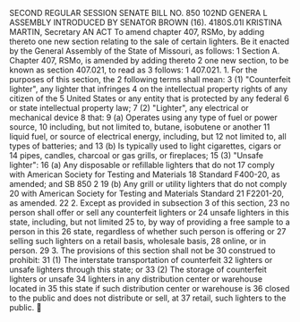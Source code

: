 SECOND REGULAR SESSION
SENATE BILL NO. 850
102ND GENERA L ASSEMBLY
INTRODUCED BY SENATOR BROWN (16).
4180S.01I KRISTINA MARTIN, Secretary
AN ACT
To amend chapter 407, RSMo, by adding thereto one new section relating to the sale of certain
lighters.
Be it enacted by the General Assembly of the State of Missouri, as follows:
1 Section A. Chapter 407, RSMo, is amended by adding thereto
2 one new section, to be known as section 407.021, to read as
3 follows:
1 407.021. 1. For the purposes of this section, the
2 following terms shall mean:
3 (1) "Counterfeit lighter", any lighter that infringes
4 on the intellectual property rights of any citizen of the
5 United States or any entity that is protected by any federal
6 or state intellectual property law;
7 (2) "Lighter", any electrical or mechanical device
8 that:
9 (a) Operates using any type of fuel or power source,
10 including, but not limited to, butane, isobutene or another
11 liquid fuel, or source of electrical energy, including, but
12 not limited to, all types of batteries; and
13 (b) Is typically used to light cigarettes, cigars or
14 pipes, candles, charcoal or gas grills, or fireplaces;
15 (3) "Unsafe lighter":
16 (a) Any disposable or refillable lighters that do not
17 comply with American Society for Testing and Materials
18 Standard F400-20, as amended; and
SB 850 2
19 (b) Any grill or utility lighters that do not comply
20 with American Society for Testing and Materials Standard
21 F2201-20, as amended.
22 2. Except as provided in subsection 3 of this section,
23 no person shall offer or sell any counterfeit lighters or
24 unsafe lighters in this state, including, but not limited
25 to, by way of providing a free sample to a person in this
26 state, regardless of whether such person is offering or
27 selling such lighters on a retail basis, wholesale basis,
28 online, or in person.
29 3. The provisions of this section shall not be
30 construed to prohibit:
31 (1) The interstate transportation of counterfeit
32 lighters or unsafe lighters through this state; or
33 (2) The storage of counterfeit lighters or unsafe
34 lighters in any distribution center or warehouse located in
35 this state if such distribution center or warehouse is
36 closed to the public and does not distribute or sell, at
37 retail, such lighters to the public.
